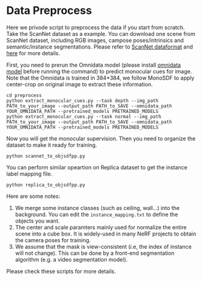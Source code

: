 # Data Preprocess
Here we privode script to preprocess the data if you start from scratch. Take the ScanNet dataset as a example. You can download one scene from ScanNet dataset, including RGB images, campose poses/intrinsics and semantic/instance segmentations. Please refer to [ScanNet dataformat](https://github.com/ScanNet/ScanNet#data-organization) and [here](https://github.com/ScanNet/ScanNet/tree/master/SensReader/python) for more details.


First, you need to prerun the Omnidata model (please install [omnidata model](https://github.com/EPFL-VILAB/omnidata) before running the command) to predict monocular cues for image. Note that the Omnidata is trained in 384*384, we follow MonoSDF to apply center-crop on original image to extract these information.
```
cd preprocess
python extract_monocular_cues.py --task depth --img_path PATH_to_your_image --output_path PATH_to_SAVE --omnidata_path YOUR_OMNIDATA_PATH --pretrained_models PRETRAINED_MODELS
python extract_monocular_cues.py --task normal --img_path PATH_to_your_image --output_path PATH_to_SAVE --omnidata_path YOUR_OMNIDATA_PATH --pretrained_models PRETRAINED_MODELS
```

Now you will get the monocular supervision. Then you need to organize the dataset to make it ready for training. 

```
python scannet_to_objsdfpp.py
```

You can perform similar opeartion on Replica dataset to get the instance label mapping file.
```
python replica_to_objsdfpp.py
```

Here are some notes:
1.  We merge some instance classes (such as ceiling, wall...) into the background. You can edit the `instance_mapping.txt` to define the objects you want.
2.  The center and scale paramters mainly used for normalize the entire scene into a cube box. It is widely-used in many NeRF projects to obtain the camera poses for training.
3.  We assume that the mask is view-consistent (i.e, the index of instance will not change). This can be done by a front-end segmentation algorithm (e.g. a video segmentation model).

Please check these scripts for more details.